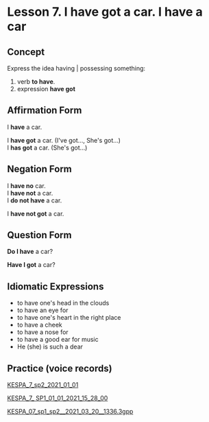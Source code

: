 # Lesson 7. I have got a car. I have a car


## Concept

Express the idea having | possessing something:  

1. verb **to have**. 
2. expression **have got**


## Affirmation Form

I **have** a car.  

I **have got** a car. (I've got..., She's got...)  
I **has got** a car. (She's got...) 


## Negation Form

I **have no** car.  
I **have not** a car.  
I **do not have** a car.  

I **have not got** a car.


## Question Form

**Do I have** a car?  

**Have I got** a car?


## Idiomatic Expressions

* to have one's head in the clouds
* to have an eye for
* to have one's heart in the right place
* to have a cheek
* to have a nose for
* to have a good ear for music
* He (she) is such a dear


## Practice (voice records)

[KESPA_7_sp2_2021_01_01](https://mega.nz/file/YkkhQCIR#539PoN781XXsWvorlfMKH0Rf1U_jDDSdoJqwcrgH-7U)

[KESPA_7_ SP1_01_01_2021_15_28_00](https://mega.nz/file/A81hmCYB#hPGKwSqBINOrSccvJ2NJo49odE-YsOLSYB-ITRTjic8)

[KESPA_07_sp1_sp2__2021_03_20__1336.3gpp](https://mega.nz/file/ck8AXIrT#ENYy7_nCbfgyYGBxzY9IpXgOapG6dMtsxvNjVHUOFH0)
